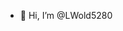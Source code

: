 - 👋 Hi, I’m @LWold5280

<!---
LWold5280/LWold5280 is a ✨ special ✨ repository because its `README.md` (this file) appears on your GitHub profile.
You can click the Preview link to take a look at your changes.
--->
